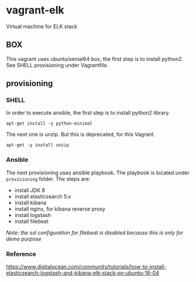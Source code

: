 # vagrant-elk
Virtual machine for ELK stack

## BOX
This vagrant uses ubuntu/xenial64 box, the first step is to install python2.
See SHELL provisioning under Vagrantfile.

## provisioning
### SHELL
In order to execute ansible, the first step is to install python2 library.

    apt-get install -y python-minimal

The next one is unzip. But this is deprecated, for this Vagrant.

    apt-get -y install unzip

### Ansible
The next provisioning uses ansible playbook.
The playbook is located under `provisioning` folder.
The steps are:
* install JDK 8
* install elasticsearch 5.x
* install kibana
* install nginx, for kibana reverse proxy
* install logstash
* install filebeat

*Note: the ssl configuration for filebeat is disabled because this is only for demo purpose*

### Reference
https://www.digitalocean.com/community/tutorials/how-to-install-elasticsearch-logstash-and-kibana-elk-stack-on-ubuntu-16-04
